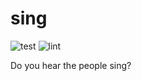 # sing

![test](https://github.com/metacubex/sing/actions/workflows/test.yml/badge.svg)
![lint](https://github.com/metacubex/sing/actions/workflows/lint.yml/badge.svg)

Do you hear the people sing?